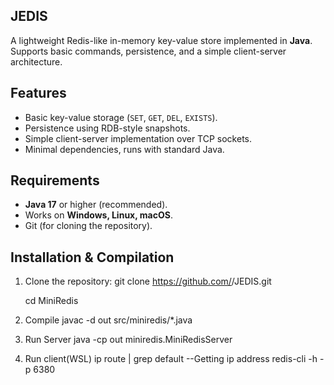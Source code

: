 ## JEDIS

A lightweight Redis-like in-memory key-value store implemented in **Java**.  
Supports basic commands, persistence, and a simple client-server architecture.


## Features
- Basic key-value storage (`SET`, `GET`, `DEL`, `EXISTS`).
- Persistence using RDB-style snapshots.
- Simple client-server implementation over TCP sockets.
- Minimal dependencies, runs with standard Java.


## Requirements
- **Java 17** or higher (recommended).
- Works on **Windows, Linux, macOS**.
- Git (for cloning the repository).


## Installation & Compilation

1. Clone the repository:
   git clone https://github.com/<Zaid737>/JEDIS.git
   
   cd MiniRedis

3. Compile
  javac -d out src/miniredis/*.java

4. Run Server
  java -cp out miniredis.MiniRedisServer

5. Run client(WSL)
   ip route | grep default --Getting ip address
   redis-cli -h <ip> -p 6380


